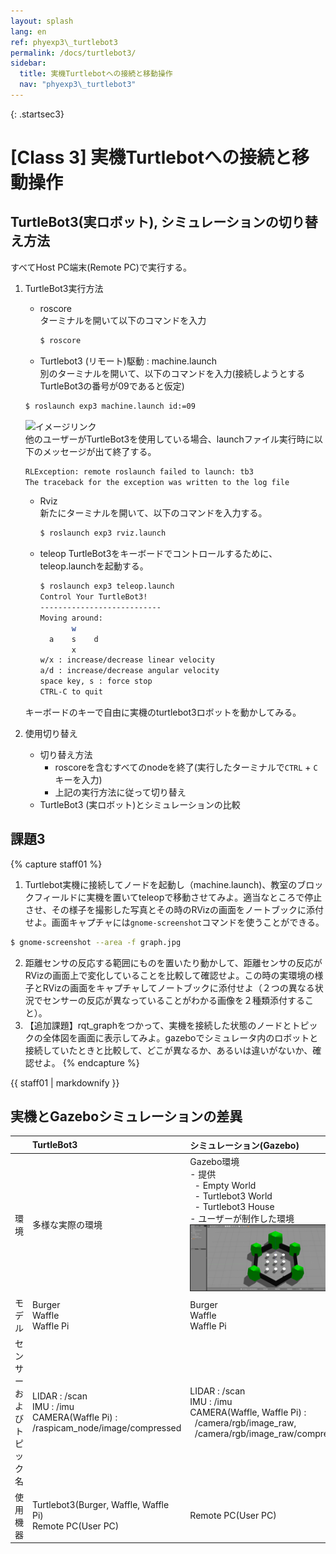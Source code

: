 ```yaml
---
layout: splash
lang: en
ref: phyexp3\_turtlebot3
permalink: /docs/turtlebot3/
sidebar:
  title: 実機Turtlebotへの接続と移動操作
  nav: "phyexp3\_turtlebot3"
---
```


{: .startsec3}
# [Class 3] 実機Turtlebotへの接続と移動操作

## TurtleBot3(実ロボット), シミュレーションの切り替え方法  
すべてHost PC端末(Remote PC)で実行する。
1. TurtleBot3実行方法
    - roscore  
    ターミナルを開いて以下のコマンドを入力
        ```bash
        $ roscore
        ```

    - Turtlebot3 (リモート)駆動 : machine.launch  
    別のターミナルを開いて、以下のコマンドを入力(接続しようとするTurtleBot3の番号が09であると仮定)  
    ```bash
    $ roslaunch exp3 machine.launch id:=09
    ```  
    ![イメージリンク](http://emanual.robotis.com/assets/images/platform/turtlebot3/bringup/run_rviz.jpg)  
    他のユーザーがTurtleBot3を使用している場合、launchファイル実行時に以下のメッセージが出て終了する。
    ```bash
    RLException: remote roslaunch failed to launch: tb3
    The traceback for the exception was written to the log file
    ```  
    
    - Rviz  
    新たにターミナルを開いて、以下のコマンドを入力する。
        ```bash
        $ roslaunch exp3 rviz.launch
        ```

    - teleop 
    TurtleBot3をキーボードでコントロールするために、teleop.launchを起動する。
        ```bash
        $ roslaunch exp3 teleop.launch
        Control Your TurtleBot3!
        ---------------------------
        Moving around:
               w
          a    s    d
               x
        w/x : increase/decrease linear velocity
        a/d : increase/decrease angular velocity
        space key, s : force stop
        CTRL-C to quit
        ```
    キーボードのキーで自由に実機のturtlebot3ロボットを動かしてみる。


2. 使用切り替え
    - 切り替え方法
        - roscoreを含むすべてのnodeを終了(実行したターミナルで`CTRL` + `C`キーを入力)
        - 上記の実行方法に従って切り替え
    - TurtleBot3 (実ロボット)とシミュレーションの比較


## 課題3
{% capture staff01 %}
1. Turtlebot実機に接続してノードを起動し（machine.launch)、教室のブロックフィールドに実機を置いてteleopで移動させてみよ。適当なところで停止させ、その様子を撮影した写真とその時のRVizの画面をノートブックに添付せよ。画面キャプチャには`gnome-screenshot`コマンドを使うことができる。
```bash
$ gnome-screenshot --area -f graph.jpg
```
2. 距離センサの反応する範囲にものを置いたり動かして、距離センサの反応がRVizの画面上で変化していることを比較して確認せよ。この時の実環境の様子とRVizの画面をキャプチャしてノートブックに添付せよ（２つの異なる状況でセンサーの反応が異なっていることがわかる画像を２種類添付すること）。
3. 【追加課題】rqt_graphをつかって、実機を接続した状態のノードとトピックの全体図を画面に表示してみよ。gazeboでシミュレータ内のロボットと接続していたときと比較して、どこが異なるか、あるいは違いがないか、確認せよ。
{% endcapture %}
<div class="notice--danger">{{ staff01 | markdownify }}</div>


## 実機とGazeboシミュレーションの差異

|      | TurtleBot3  | シミュレーション(Gazebo) |
|:----:|:----------------|:------------------------|
| 環境 | 多様な実際の環境 |Gazebo環境<br />- 提供<br />&nbsp;&nbsp;- Empty World<br />&nbsp;&nbsp;- Turtlebot3 World<br />&nbsp;&nbsp;- Turtlebot3 House<br />- ユーザーが制作した環境<br />![](/assets/images/ritsumeikan/008.png)|
|モデル|Burger<br/>Waffle<br/>Waffle Pi|Burger<br/>Waffle<br/>Waffle Pi|
|センサーおよびトピック名|LIDAR : /scan<br />IMU : /imu<br />CAMERA(Waffle Pi) : /raspicam_node/image/compressed|LIDAR : /scan<br />IMU : /imu<br />CAMERA(Waffle, Waffle Pi) : <br />&nbsp;&nbsp;/camera/rgb/image_raw,<br />&nbsp;&nbsp;/camera/rgb/image_raw/compressed
|使用機器|Turtlebot3(Burger, Waffle, Waffle Pi)<br />Remote PC(User PC)|Remote PC(User PC)|
